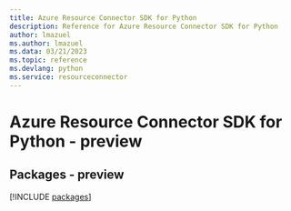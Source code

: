 ```yaml
---
title: Azure Resource Connector SDK for Python
description: Reference for Azure Resource Connector SDK for Python
author: lmazuel
ms.author: lmazuel
ms.data: 03/21/2023
ms.topic: reference
ms.devlang: python
ms.service: resourceconnector
---
```

# Azure Resource Connector SDK for Python - preview
## Packages - preview
[!INCLUDE [packages](resource-connector-index.md)]